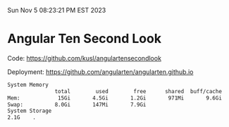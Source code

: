 Sun Nov  5 08:23:21 PM EST 2023

# Angular Ten Second Look

Code: https://github.com/kusl/angulartensecondlook

Deployment: https://github.com/angularten/angularten.github.io

```bash
System Memory
               total        used        free      shared  buff/cache   available
Mem:            15Gi       4.5Gi       1.2Gi       971Mi       9.6Gi       9.5Gi
Swap:          8.0Gi       147Mi       7.9Gi
System Storage
2.1G	.
```
```bash
